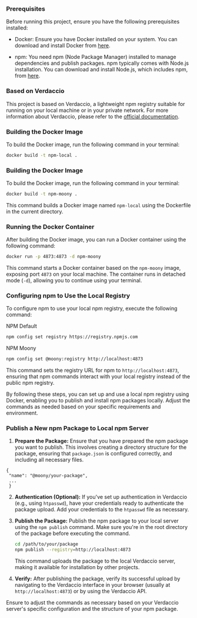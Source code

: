 
### Prerequisites

Before running this project, ensure you have the following prerequisites installed:

- Docker: Ensure you have Docker installed on your system. You can download and install Docker from [here](https://www.docker.com/get-started).

- npm: You need npm (Node Package Manager) installed to manage dependencies and publish packages. npm typically comes with Node.js installation. You can download and install Node.js, which includes npm, from [here](https://nodejs.org/).

### Based on Verdaccio

This project is based on Verdaccio, a lightweight npm registry suitable for running on your local machine or in your private network. For more information about Verdaccio, please refer to the [official documentation](https://verdaccio.org/docs/cli-registry/).



### Building the Docker Image

To build the Docker image, run the following command in your terminal:

```bash
docker build -t npm-local .
```

### Building the Docker Image

To build the Docker image, run the following command in your terminal:

```bash
docker build -t npm-moony .
```

This command builds a Docker image named `npm-local` using the Dockerfile in the current directory.

### Running the Docker Container

After building the Docker image, you can run a Docker container using the following command:

```bash
docker run -p 4873:4873 -d npm-moony
```

This command starts a Docker container based on the `npm-moony` image, exposing port `4873` on your local machine. The container runs in detached mode (`-d`), allowing you to continue using your terminal.

### Configuring npm to Use the Local Registry

To configure npm to use your local npm registry, execute the following command:

NPM Default
```bash
npm config set registry https://registry.npmjs.com
```

NPM Moony
```bash
npm config set @moony:registry http://localhost:4873
```

This command sets the registry URL for npm to `http://localhost:4873`, ensuring that npm commands interact with your local registry instead of the public npm registry.

By following these steps, you can set up and use a local npm registry using Docker, enabling you to publish and install npm packages locally. Adjust the commands as needed based on your specific requirements and environment.

### Publish a New npm Package to Local npm Server

1. **Prepare the Package:**
   Ensure that you have prepared the npm package you want to publish. This involves creating a directory structure for the package, ensuring that `package.json` is configured correctly, and including all necessary files.
  ```
{
   "name": "@moony/your-package",
   ...
   }
   ```

2. **Authentication (Optional):**
   If you've set up authentication in Verdaccio (e.g., using `htpasswd`), have your credentials ready to authenticate the package upload. Add your credentials to the `htpasswd` file as necessary.

3. **Publish the Package:**
   Publish the npm package to your local server using the `npm publish` command. Make sure you're in the root directory of the package before executing the command.
   ```sh
   cd /path/to/your/package
   npm publish --registry=http://localhost:4873
   ```
   This command uploads the package to the local Verdaccio server, making it available for installation by other projects.

4. **Verify:**
   After publishing the package, verify its successful upload by navigating to the Verdaccio interface in your browser (usually at `http://localhost:4873`) or by using the Verdaccio API.

Ensure to adjust the commands as necessary based on your Verdaccio server's specific configuration and the structure of your npm package.
